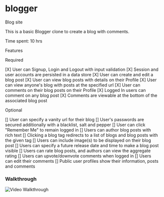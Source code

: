 # blogger
Blog site

This is a basic Blogger clone to create a blog with comments.

Time spent: 10 hrs

Features

Required

 [X] User can Signup, Login and Logout with input validation
 [X] Session and user accounts are persisted in a data store
 [X] User can create and edit a blog post
 [X] User can view blog posts with details on their Profile
 [X] User can view anyone's blog with posts at the specified url
 [X] User can comments on their blog posts on their Profile
 [X] Logged In users can comment on any blog post
 [X] Comments are viewable at the bottom of the associated blog post

Optional

 [] User can specify a vanity url for their blog
 [] User's passwords are secured additionally with a blacklist, salt and pepper
 [] User can click "Remember Me" to remain logged in
 [] Users can author blog posts with rich text
 [] Clicking a blog tag redirects to a list of blogs and blog posts with the given tag
 [] Users can include image(s) to be displayed on their blog post
 [] Users can specify a future release date and time to make a blog post visible
 [] Users can rate blog posts, and authors can view the aggregate rating
 [] Users can upvote/downvote comments when logged in
 [] Users can edit their comments
 [] Public user profiles show their information, posts and comments


### Walkthrough

![Video Walkthrough](blogger.gif)